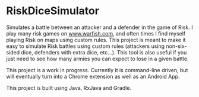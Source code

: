 # RiskDiceSimulator
Simulates a battle between an attacker and a defender in the game of Risk. I play many risk games on www.warfish.com, 
and often times I find myself playing Risk on maps using custom rules. This project is meant to make it easy to simulate
Risk battles using custom rules (attackers using non-six-sided dice, defenders with extra dice, etc...). This tool is
also useful if you just need to see how many armies you can expect to lose in a given battle.

This project is a work in progress. Currently it is command-line driven, but will eventually turn into a Chrome extension
as well as an Android App.

This project is built using Java, RxJava and Gradle.

